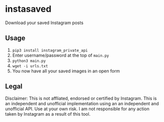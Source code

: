 # instasaved

Download your saved Instagram posts

## Usage

1) `pip3 install instagram_private_api`
2) Enter username/password at the top of `main.py`
3) `python3 main.py`
4) `wget -i urls.txt`
5) You now have all your saved images in an open form

## Legal

Disclaimer: This is not affliated, endorsed or certified by Instagram. This is an independent and unofficial implementation using an an independent and unofficial API. Use at your own risk. I am not responsible for any action taken by Instagram as a result of this tool.